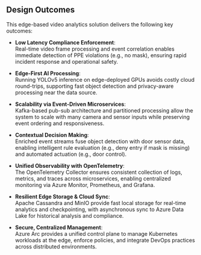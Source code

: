 ## Design Outcomes

This edge-based video analytics solution delivers the following key outcomes:

- **Low Latency Compliance Enforcement**:  
  Real-time video frame processing and event correlation enables immediate detection of PPE violations (e.g., no mask), ensuring rapid incident response and operational safety.

- **Edge-First AI Processing**:  
  Running YOLOv5 inference on edge-deployed GPUs avoids costly cloud round-trips, supporting fast object detection and privacy-aware processing near the data source.

- **Scalability via Event-Driven Microservices**:  
  Kafka-based pub-sub architecture and partitioned processing allow the system to scale with many camera and sensor inputs while preserving event ordering and responsiveness.

- **Contextual Decision Making**:  
  Enriched event streams fuse object detection with door sensor data, enabling intelligent rule evaluation (e.g., deny entry if mask is missing) and automated actuation (e.g., door control).

- **Unified Observability with OpenTelemetry**:  
  The OpenTelemetry Collector ensures consistent collection of logs, metrics, and traces across microservices, enabling centralized monitoring via Azure Monitor, Prometheus, and Grafana.

- **Resilient Edge Storage & Cloud Sync**:  
  Apache Cassandra and MinIO provide fast local storage for real-time analytics and checkpointing, with asynchronous sync to Azure Data Lake for historical analysis and compliance.

- **Secure, Centralized Management**:  
  Azure Arc provides a unified control plane to manage Kubernetes workloads at the edge, enforce policies, and integrate DevOps practices across distributed environments.
